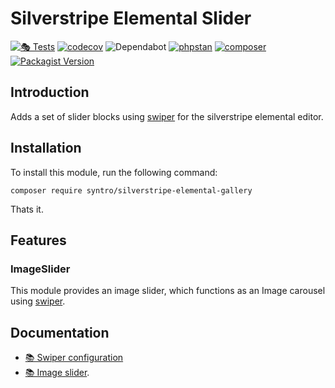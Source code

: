 # Silverstripe Elemental Slider

[![🎭 Tests](https://github.com/syntro-opensource/silverstripe-elemental-gallery/workflows/%F0%9F%8E%AD%20Tests/badge.svg)](https://github.com/syntro-opensource/silverstripe-elemental-gallery/actions?query=workflow%3A%22%F0%9F%8E%AD+Tests%22+branch%3A%22master%22)
[![codecov](https://codecov.io/gh/syntro-opensource/silverstripe-elemental-gallery/branch/master/graph/badge.svg)](https://codecov.io/gh/syntro-opensource/silverstripe-elemental-gallery)
![Dependabot](https://img.shields.io/badge/dependabot-active-brightgreen?logo=dependabot)
[![phpstan](https://img.shields.io/badge/PHPStan-enabled-success)](https://github.com/phpstan/phpstan)
[![composer](https://img.shields.io/packagist/dt/syntro/silverstripe-elemental-gallery?color=success&logo=composer)](https://packagist.org/packages/syntro/silverstripe-elemental-gallery)
[![Packagist Version](https://img.shields.io/packagist/v/syntro/silverstripe-elemental-gallery?label=stable&logo=composer)](https://packagist.org/packages/syntro/silverstripe-elemental-gallery)



## Introduction
Adds a set of slider blocks using [swiper](https://github.com/nolimits4web/swiper)
for the silverstripe elemental editor.

## Installation

To install this module, run the following command:
```
composer require syntro/silverstripe-elemental-gallery
```
Thats it.

## Features
### ImageSlider
This module provides an image slider, which functions as an Image
carousel using [swiper](https://github.com/nolimits4web/swiper).


## Documentation
* [📚 Swiper configuration](docs/00_swiperconfig.md)
* [📚 Image slider](docs/01_imageslider.md).
